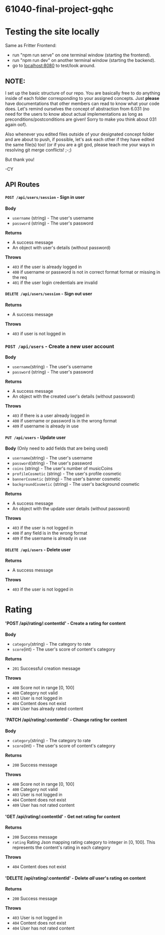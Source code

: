 # 61040-final-project-gqhc

# Testing the site locally

Same as Fritter Frontend:

- run "npm run serve" on one terminal window (starting the frontend).
- run "npm run dev" on another terminal window (starting the backend).
- go to [localhost:8080](localhost:8080) to test/look around.

## NOTE:

I set up the basic structure of our repo. You are basically free to do anything inside of each folder corresponding to your assigned concepts. Just **please** have documentations that other members can read to know what your code does. Let's remind ourselves the concept of abstraction from 6.031 (no need for the users to know about actual implementations as long as preconditions/postconditions are given! Sorry to make you think about 031 again oof).

Also whenever you edited files outside of your designated concept folder and are about to push, if possible, let's ask each other if they have edited the same file(s) too! (or if you are a git god, please teach me your ways in resolving git merge conflicts! ;-;)

But thank you!

-CY

## API Routes

#### `POST /api/users/session` - Sign in user

**Body**

- `username` (string) - The user's username
- `password` (string) - The user's password

**Returns**

- A success message
- An object with user's details (without password)

**Throws**

- `403` if the user is already logged in
- `400` if username or password is not in correct format format or missing in the req
- `401` if the user login credentials are invalid

#### `DELETE /api/users/session` - Sign out user

**Returns**

- A success message

**Throws**

- `403` if user is not logged in

### `POST /api/users` - Create a new user account

**Body**

- `username`(string) - The user's username
- `password` (string) - The user's password

**Returns**

- A success message
- An object with the created user's details (without password)

**Throws**

- `403` if there is a user already logged in
- `400` if username or password is in the wrong format
- `409` if username is already in use

#### `PUT /api/users` - Update user

**Body** (Only need to add fields that are being used)

- `username`(string) - The user's username
- `password`(string) - The user's password
- `coins` (string) - The user's number of musicCoins
- `profileCosmetic` (string) - The user's profile cosmetic
- `bannerCosmetic` (string) - The user's banner cosmetic
- `backgroundCosmetic` (string) - The user's background cosmetic

**Returns**

- A success message
- An object with the update user details (without password)

**Throws**

- `403` if the user is not logged in
- `400` if any field is in the wrong format
- `409` if the username is already in use

#### `DELETE /api/users` - Delete user

**Returns**

- A success message

**Throws**

- `403` if the user is not logged in



# Rating

#### 'POST /api/rating/:contentId' - Create a rating for content

**Body**

- `category`(string) - The category to rate
- `score`(int) - The user's score of content's category

**Returns**

- `201` Successful creation message

**Throws**

- `400` Score not in range [0, 100]
- `400` Category not valid
- `403` User is not logged in
- `404` Content does not exist
- `409` User has already rated content

#### 'PATCH /api/rating/:contentId' - Change rating for content

**Body**

- `category`(string) - The category to rate
- `score`(int) - The user's score of content's category

**Returns**

- `200` Success message

**Throws**

- `400` Score not in range [0, 100]
- `400` Category not valid
- `403` User is not logged in
- `404` Content does not exist
- `409` User has not rated content

#### 'GET /api/rating/:contentId' - Get net rating for content

**Returns**

- `200` Success message
- `rating` Rating Json mapping rating category to integer in [0, 100].
This represents the content's rating in each category

**Throws**

- `404` Content does not exist

#### 'DELETE /api/rating/:contentId' - Delete *all* user's rating on content

**Returns**

- `200` Success message

**Throws**

- `403` User is not logged in
- `404` Content does not exist
- `404` User has not rated content
